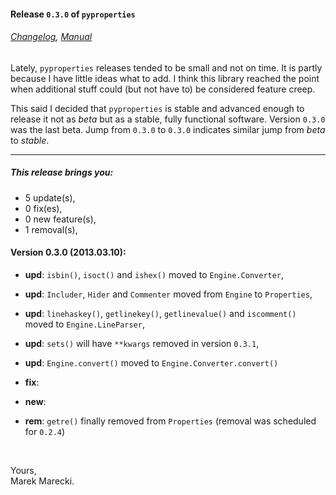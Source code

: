 #### Release `0.3.0` of `pyproperties`

###### [Changelog](./Changelog.mdown), [Manual](./manual/index.mdown)


Lately, `pyproperties` releases tended to be small and not on time. 
It is partly because I have little ideas what to add. I think this library reached the point when 
additional stuff could (but not have to) be considered feature creep. 

This said I decided that `pyproperties` is stable and advanced enough to release it not as *beta* but as a 
stable, fully functional software. Version `0.3.0` was the last beta. Jump from `0.3.0` to `0.3.0` indicates 
similar jump from *beta* to *stable*.

----


##### This release brings you:
*   5 update(s),
*   0 fix(es),
*   0 new feature(s),
*   1 removal(s),


#### Version 0.3.0 (2013.03.10):

* __upd__:  `isbin()`, `isoct()` and `ishex()` moved to `Engine.Converter`,
* __upd__:  `Includer`, `Hider` and `Commenter` moved from `Engine` to `Properties`,
* __upd__:  `linehaskey()`, `getlinekey()`, `getlinevalue()` and `iscomment()` moved to `Engine.LineParser`,
* __upd__:  `sets()` will have `**kwargs` removed in version `0.3.1`,
* __upd__:  `Engine.convert()` moved to `Engine.Converter.convert()`


* __fix__:  


* __new__:  


* __rem__:  `getre()` finally removed from `Properties` (removal was scheduled for `0.2.4`)


&nbsp;

Yours,  
Marek Marecki.
